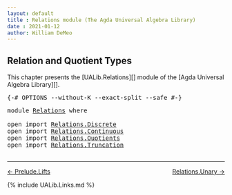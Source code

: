 ```yaml
---
layout: default
title : Relations module (The Agda Universal Algebra Library)
date : 2021-01-12
author: William DeMeo
---
```


## <a id="relation-and-quotient-types">Relation and Quotient Types</a>

This chapter presents the [UALib.Relations][] module of the [Agda Universal Algebra Library][].

<pre class="Agda">
<a id="316" class="Symbol">{-#</a> <a id="320" class="Keyword">OPTIONS</a> <a id="328" class="Pragma">--without-K</a> <a id="340" class="Pragma">--exact-split</a> <a id="354" class="Pragma">--safe</a> <a id="361" class="Symbol">#-}</a>
</pre>

<pre class="Agda">
<a id="390" class="Keyword">module</a> <a id="397" href="Relations.html" class="Module">Relations</a> <a id="407" class="Keyword">where</a>

<a id="414" class="Keyword">open</a> <a id="419" class="Keyword">import</a> <a id="426" href="Relations.Discrete.html" class="Module">Relations.Discrete</a>
<a id="445" class="Keyword">open</a> <a id="450" class="Keyword">import</a> <a id="457" href="Relations.Continuous.html" class="Module">Relations.Continuous</a>
<a id="478" class="Keyword">open</a> <a id="483" class="Keyword">import</a> <a id="490" href="Relations.Quotients.html" class="Module">Relations.Quotients</a>
<a id="510" class="Keyword">open</a> <a id="515" class="Keyword">import</a> <a id="522" href="Relations.Truncation.html" class="Module">Relations.Truncation</a>

</pre>

-------------------------------------

<p></p>

[← Prelude.Lifts](Prelude.Lifts.html)
<span style="float:right;">[Relations.Unary →](Relations.Small.html)</span>

{% include UALib.Links.md %}
